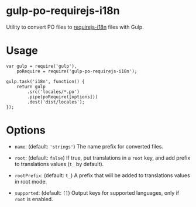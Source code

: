 # gulp-po-requirejs-i18n

Utility to convert PO files to [requirejs-i18n](https://github.com/requirejs/i18n/) files with Gulp.

# Usage

```
var gulp = require('gulp'),
    poRequire = require('gulp-po-requirejs-i18n');

gulp.task('i18n', function() {
    return gulp
        .src('locales/*.po')
        .pipe(poRequire([options]))
        .dest('dist/locales');
});
```

# Options

- `name`: (default: `'strings'`) The name prefix for converted files.

- `root`: (default: `false`) If true, put translations in a `root` key, and add prefix to translations
  values (`t_` by default).

- `rootPrefix`: (default: `t_`) A prefix that will be added to translations values in root mode.

- `supported`: (default: `[]`) Output keys for supported languages, only if `root` is enabled.
